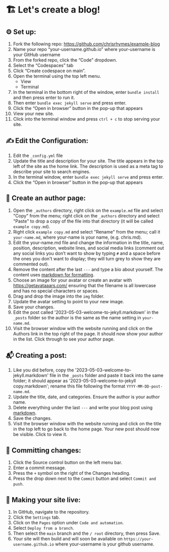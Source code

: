 # 🏗️ Let's create a blog!

## ⚙️ Set up:

1. Fork the following repo: https://github.com/chrisrhymes/example-blog
2. Name your repo “your-username.github.io” where your-username is your GitHub username
3. From the forked repo, click the “Code” dropdown.
4. Select the “Codespaces” tab
5. Click “Create codespace on main”.
6. Open the terminal using the top left menu.
   - View
   - Terminal
7. In the terminal in the bottom right of the window, enter `bundle install` and then press enter to run it.
8. Then enter `bundle exec jekyll serve` and press enter.
9. Click the “Open in browser” button in the pop-up that appears
10. View your new site.
11. Click into the terminal window and press `ctrl + c` to stop serving your site.

## ✍️ Edit the Configuration:

1. Edit the `_config.yml` file
2. Update the title and description for your site. The title appears in the top left of the site as the home link. The description is used as a meta tag to describe your site to search engines.
3. In the terminal window, enter `bundle exec jekyll serve` and press enter.
4. Click the “Open in browser” button in the pop-up that appears

## 📝 Create an author page:

1. Open the `_authors` directory, right click on the `example.md` file and select "Copy" from the menu; right click on the `_authors` directory and select "Paste" to drop a copy of the file into that directory (it will be called `example copy.md`).
2. Right click `example copy.md` and select "Rename" from the menu; call it `your-name.md`, where your-name is your name, (e.g. chris.md).
3. Edit the your-name.md file and change the information in the title, name, position, description, website lines, and social media links (comment out any social links you don’t want to show by typing `#` and a space before the ones you don't want to display; they will turn grey to show they are commented out).
4. Remove the content after the last `---` and type a bio about yourself. The content uses [markdown for formatting](https://www.markdownguide.org/cheat-sheet/).
5. Choose an image for your avatar or create an avatar with https://getavataaars.com/ ensuring that the filename is all lowercase and has no special characters or spaces.
6. Drag and drop the image into the `img` folder.
7. Update the avatar setting to point to your new image.
8. Save your changes.
9. Edit the post called '2023-05-03-welcome-to-jekyll.markdown' in the `_posts` folder so the author is the same as the name setting in `your-name.md`.
10. Visit the browser window with the website running and click on the Authors link in the top right of the page. It should now show your author in the list. Click through to see your author page.

## 📬 Creating a post:

1. Like you did before, copy the '2023-05-03-welcome-to-jekyll.markdown' file in the `_posts` folder and paste it back into the same folder; it should appear as '2023-05-03-welcome-to-jekyll copy.markdown'; rename this file following the format `YYYY-MM-DD-post-name.md`.
2. Update the title, date, and categories. Ensure the author is your author name.
3. Delete everything under the last `---` and write your blog post using [markdown](https://www.markdownguide.org/cheat-sheet/).
4. Save the changes.
5. Visit the browser window with the website running and click on the title in the top left to go back to the home page. Your new post should now be visible. Click to view it.

## 🚀 Committing changes:

1. Click the Source control button on the left menu bar.
2. Enter a commit message.
3. Press the `+` symbol on the right of the Changes heading.
4. Press the drop down next to the `Commit` button and select `Commit and push`.

## 🎉 Making your site live:

1. In GitHub, navigate to the repository.
2. Click the `Settings` tab.
3. Click on the `Pages` option under `Code and automation`.
4. Select `Deploy from a branch`.
5. Then select the `main` branch and the `/ root` directory, then press Save.
6. Your site will then build and will soon be available on `https://your-username.github.io` where your-username is your github username.
